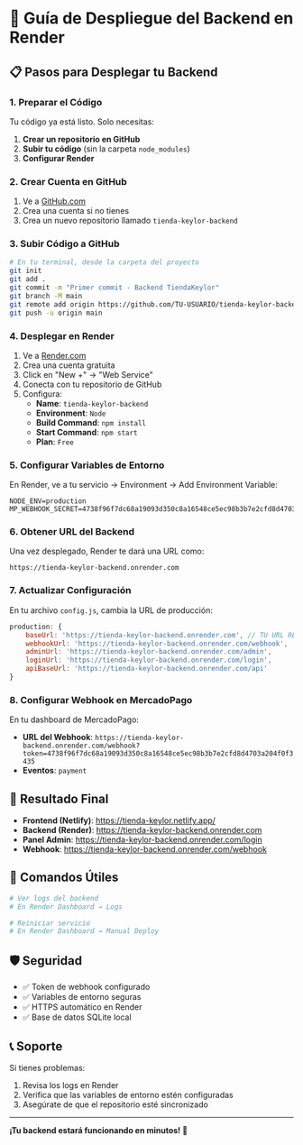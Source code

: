 # 🚀 Guía de Despliegue del Backend en Render

## 📋 Pasos para Desplegar tu Backend

### 1. **Preparar el Código**

Tu código ya está listo. Solo necesitas:

1. **Crear un repositorio en GitHub**
2. **Subir tu código** (sin la carpeta `node_modules`)
3. **Configurar Render**

### 2. **Crear Cuenta en GitHub**

1. Ve a [GitHub.com](https://github.com)
2. Crea una cuenta si no tienes
3. Crea un nuevo repositorio llamado `tienda-keylor-backend`

### 3. **Subir Código a GitHub**

```bash
# En tu terminal, desde la carpeta del proyecto
git init
git add .
git commit -m "Primer commit - Backend TiendaKeylor"
git branch -M main
git remote add origin https://github.com/TU-USUARIO/tienda-keylor-backend.git
git push -u origin main
```

### 4. **Desplegar en Render**

1. Ve a [Render.com](https://render.com)
2. Crea una cuenta gratuita
3. Click en "New +" → "Web Service"
4. Conecta con tu repositorio de GitHub
5. Configura:
   - **Name**: `tienda-keylor-backend`
   - **Environment**: `Node`
   - **Build Command**: `npm install`
   - **Start Command**: `npm start`
   - **Plan**: `Free`

### 5. **Configurar Variables de Entorno**

En Render, ve a tu servicio → Environment → Add Environment Variable:

```
NODE_ENV=production
MP_WEBHOOK_SECRET=4738f96f7dc68a19093d350c8a16548ce5ec98b3b7e2cfd8d4703a204f0f3435
```

### 6. **Obtener URL del Backend**

Una vez desplegado, Render te dará una URL como:
```
https://tienda-keylor-backend.onrender.com
```

### 7. **Actualizar Configuración**

En tu archivo `config.js`, cambia la URL de producción:

```javascript
production: {
    baseUrl: 'https://tienda-keylor-backend.onrender.com', // TU URL REAL
    webhookUrl: 'https://tienda-keylor-backend.onrender.com/webhook',
    adminUrl: 'https://tienda-keylor-backend.onrender.com/admin',
    loginUrl: 'https://tienda-keylor-backend.onrender.com/login',
    apiBaseUrl: 'https://tienda-keylor-backend.onrender.com/api'
}
```

### 8. **Configurar Webhook en MercadoPago**

En tu dashboard de MercadoPago:
- **URL del Webhook**: `https://tienda-keylor-backend.onrender.com/webhook?token=4738f96f7dc68a19093d350c8a16548ce5ec98b3b7e2cfd8d4703a204f0f3435`
- **Eventos**: `payment`

## 🎯 **Resultado Final**

- **Frontend (Netlify)**: https://tienda-keylor.netlify.app/
- **Backend (Render)**: https://tienda-keylor-backend.onrender.com
- **Panel Admin**: https://tienda-keylor-backend.onrender.com/login
- **Webhook**: https://tienda-keylor-backend.onrender.com/webhook

## 🔧 **Comandos Útiles**

```bash
# Ver logs del backend
# En Render Dashboard → Logs

# Reiniciar servicio
# En Render Dashboard → Manual Deploy
```

## 🛡️ **Seguridad**

- ✅ Token de webhook configurado
- ✅ Variables de entorno seguras
- ✅ HTTPS automático en Render
- ✅ Base de datos SQLite local

## 📞 **Soporte**

Si tienes problemas:
1. Revisa los logs en Render
2. Verifica que las variables de entorno estén configuradas
3. Asegúrate de que el repositorio esté sincronizado

---

**¡Tu backend estará funcionando en minutos! 🚀** 